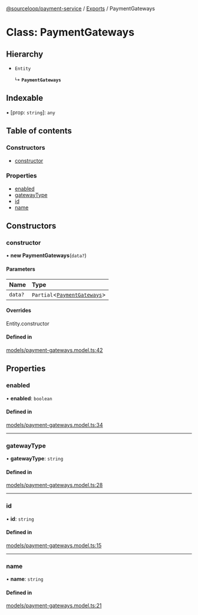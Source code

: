 [@sourceloop/payment-service](../README.md) / [Exports](../modules.md) / PaymentGateways

# Class: PaymentGateways

## Hierarchy

- `Entity`

  ↳ **`PaymentGateways`**

## Indexable

▪ [prop: `string`]: `any`

## Table of contents

### Constructors

- [constructor](PaymentGateways.md#constructor)

### Properties

- [enabled](PaymentGateways.md#enabled)
- [gatewayType](PaymentGateways.md#gatewaytype)
- [id](PaymentGateways.md#id)
- [name](PaymentGateways.md#name)

## Constructors

### constructor

• **new PaymentGateways**(`data?`)

#### Parameters

| Name | Type |
| :------ | :------ |
| `data?` | `Partial`<[`PaymentGateways`](PaymentGateways.md)\> |

#### Overrides

Entity.constructor

#### Defined in

[models/payment-gateways.model.ts:42](https://github.com/sourcefuse/loopback4-microservice-catalog/blob/53060ad88/services/payment-service/src/models/payment-gateways.model.ts#L42)

## Properties

### enabled

• **enabled**: `boolean`

#### Defined in

[models/payment-gateways.model.ts:34](https://github.com/sourcefuse/loopback4-microservice-catalog/blob/53060ad88/services/payment-service/src/models/payment-gateways.model.ts#L34)

___

### gatewayType

• **gatewayType**: `string`

#### Defined in

[models/payment-gateways.model.ts:28](https://github.com/sourcefuse/loopback4-microservice-catalog/blob/53060ad88/services/payment-service/src/models/payment-gateways.model.ts#L28)

___

### id

• **id**: `string`

#### Defined in

[models/payment-gateways.model.ts:15](https://github.com/sourcefuse/loopback4-microservice-catalog/blob/53060ad88/services/payment-service/src/models/payment-gateways.model.ts#L15)

___

### name

• **name**: `string`

#### Defined in

[models/payment-gateways.model.ts:21](https://github.com/sourcefuse/loopback4-microservice-catalog/blob/53060ad88/services/payment-service/src/models/payment-gateways.model.ts#L21)
